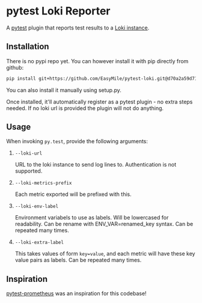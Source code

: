 # pytest Loki Reporter

A [pytest](https://docs.pytest.org/en/latest/) plugin that reports test results
to a [Loki instance](https://github.com/grafana/loki).

## Installation

There is no pypi repo yet. You can however install it with pip directly from github:

```bash
pip install git+https://github.com/EasyMile/pytest-loki.git@d70a2a59d71c7ae09f56612b19e4e3363e4060db
```

You can also install it manually using setup.py.

Once installed, it'll automatically register as a pytest plugin - no extra steps needed.
If no loki url is provided the plugin will not do anything.

## Usage

When invoking `py.test`, provide the following arguments:

1. `--loki-url`

   URL to the loki instance to send log lines to. Authentication is not supported.

2. `--loki-metrics-prefix`

   Each metric exported will be prefixed with this.

3. `--loki-env-label`

   Environment variabels to use as labels. Will be lowercased for readability.
   Can be rename with ENV_VAR=renamed_key syntax. Can be repeated many times.

3. `--loki-extra-label`

   This takes values of form `key=value`, and each metric will have these key
   value pairs as labels. Can be repeated many times.


## Inspiration

[pytest-prometheus](https://github.com/yuvipanda/pytest-prometheus) was an inspiration for
this codebase!
